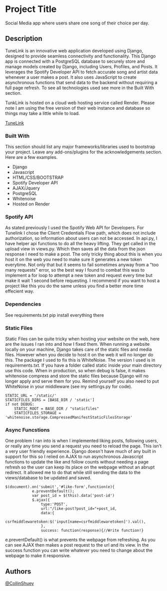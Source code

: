 # Project Title

Social Media app where users share one song of their choice per day.

## Description

TuneLink is an innovative web application developed using Django, designed to provide seamless connectivity and functionality. This Django app is connected with a PostgreSQL database to securely store and manage models created by Django, including Users, Profiles, and Posts. It leverages the Spotify Developer API to fetch accurate song and artist data whenever a user makes a post. It also uses JavaScript to create asynchronous functions that send data to the backend without requiring a full page refresh. To see all technologies used see more in the Built With section.

TunkLink is hosted on a cloud web hosting service called Render. Please note I am using the free version of their web instance and database so things may take a little while to load.

[TuneLink](https://TuneLink.onrender.com)

### Built With

This section should list any major frameworks/libraries used to bootstrap your project. Leave any add-ons/plugins for the acknowledgements section. Here are a few examples.

* Django
* Javascript
* HTML/CSS/BOOTSTRAP
* Spotify Developer API
* AJAX/Jquery
* PostgreSQL
* Whitenoise
* Hosted on Render

### Spotify API
As stated previously I used the Spotify Web API for Developers. For Tunelink I chose the Client Credentials Flow path, which does not include authorization, so information about users can not be accessed. In api.py, I have helper api functions to do all the heavy lifting. They get called in the upload view in views.py. Which then saves all the data from the json response I need to make a post. The only tricky thing about this is when you host it on the web you need to make sure it generates a new token everytime. Not only that but it seems to fail sometimes anyway from a "too many requests" error, so the best way I found to combat this was to implement a for loop to attempt a new token and request every time but make it wait 1 second before requesting. I recommend if you want to host a project like this you do the same unless you find a better more time effecient way.

### Dependencies

See requirements.txt
pip install everything there


### Static Files
Static Files can be quite tricky when hosting your website on the web, here are the issues I ran into and how I fixed them.
When running a website locally on your machine, Django takes care of the static files and media files. However when you decide to host it on the web it will no longer do this. The package I used to fix this is WhiteNoise. The version I used is in requirements.txt. If you have a folder called static inside your main directory use this code. When in production, so when debug is false, it makes whitenoise compress and store the static files because Django will no longer apply and serve them for you. Remind yourself you also need to put WhiteNoise in your middleware (see my settings.py for code).
```
STATIC_URL = '/static/'
STATICFILES_DIRS = [BASE_DIR / 'static']
if not DEBUG:
    STATIC_ROOT = BASE_DIR / "staticfiles"
    STATICFILES_STORAGE = 'whitenoise.storage.CompressedManifestStaticFilesStorage'
```

### Async Funcstions

One problem I ran into is when I implemented liking posts, following users, or really any time you send a request you need to reload the page. This isn't a very user friendly experience. Django doesn't have much of any built in support for this so I relied on AJAX to run asynchronous Javascript functions to update the like and follow counts without needing a page refresh so the user can keep its place on the webpage without an abrupt redirect. It allowed me to do that while still sending the data to the views/database to be updated and saved.
```
$(document).on('submit','#like-form',function(e){
            e.preventDefault();
            var post_id = $(this).data('post-id')
            $.ajax({
                type:'POST',
                url:"/like-post?post_id="+post_id,
                data:{
                    csrfmiddlewaretoken:$('input[name=csrfmiddlewaretoken]').val(),
                },
                success: function(response){//Write function!}
```
e.preventDefault() is what prevents the webpage from refreshing. As you can see AJAX then makes a post request to the url and its view. In the success function you can write whatever you need to change about the webpage to make it responsive.

## Authors


[@CollinShuey](https://github.com/CollinShuey)



